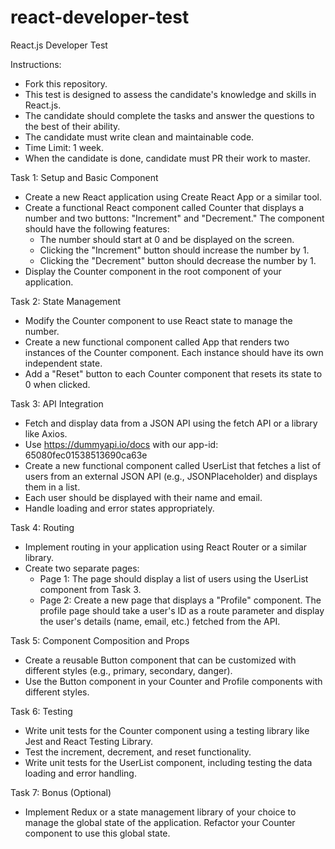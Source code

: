 # react-developer-test
React.js Developer Test

Instructions:

- Fork this repository.
- This test is designed to assess the candidate's knowledge and skills in React.js.
- The candidate should complete the tasks and answer the questions to the best of their ability.
- The candidate must write clean and maintainable code.
- Time Limit: 1 week.
- When the candidate is done, candidate must PR their work to master.

Task 1: Setup and Basic Component

- Create a new React application using Create React App or a similar tool.
- Create a functional React component called Counter that displays a number and two buttons: "Increment" and "Decrement." The component should have the following features:
  - The number should start at 0 and be displayed on the screen.
  - Clicking the "Increment" button should increase the number by 1.
  - Clicking the "Decrement" button should decrease the number by 1.
- Display the Counter component in the root component of your application.

Task 2: State Management

- Modify the Counter component to use React state to manage the number.
- Create a new functional component called App that renders two instances of the Counter component. Each instance should have its own independent state.
- Add a "Reset" button to each Counter component that resets its state to 0 when clicked.

Task 3: API Integration

- Fetch and display data from a JSON API using the fetch API or a library like Axios.
- Use https://dummyapi.io/docs with our app-id: 65080fec01538513690ca63e
- Create a new functional component called UserList that fetches a list of users from an external JSON API (e.g., JSONPlaceholder) and displays them in a list.
- Each user should be displayed with their name and email.
- Handle loading and error states appropriately.

Task 4: Routing

- Implement routing in your application using React Router or a similar library.
- Create two separate pages:
  - Page 1: The page should display a list of users using the UserList component from Task 3.
  - Page 2: Create a new page that displays a "Profile" component. The profile page should take a user's ID as a route parameter and display the user's details (name, email, etc.) fetched from the API.

Task 5: Component Composition and Props

- Create a reusable Button component that can be customized with different styles (e.g., primary, secondary, danger).
- Use the Button component in your Counter and Profile components with different styles.

Task 6: Testing

- Write unit tests for the Counter component using a testing library like Jest and React Testing Library.
- Test the increment, decrement, and reset functionality.
- Write unit tests for the UserList component, including testing the data loading and error handling.

Task 7: Bonus (Optional)

- Implement Redux or a state management library of your choice to manage the global state of the application. Refactor your Counter component to use this global state.